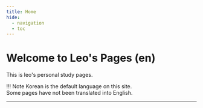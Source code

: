```yaml
---
title: Home
hide:
  - navigation
  - toc
---
```


# Welcome to Leo's Pages (en)

This is leo's personal study pages.

!!! Note
    Korean is the default language on this site.   
    Some pages have not been translated into English.

---
